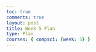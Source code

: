 ```yaml
---
toc: true
comments: true
layout: post
title: Week 5 Plan
type: Plan
courses: { compsci: {week: 5} }
---
```

